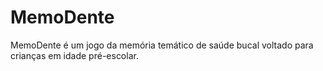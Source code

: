 # MemoDente
MemoDente é um jogo da memória temático de saúde bucal voltado para crianças em idade pré-escolar.
